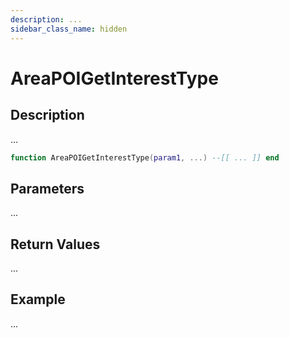 ```yaml
---
description: ...
sidebar_class_name: hidden
---
```


# AreaPOIGetInterestType

## Description

...

```lua
function AreaPOIGetInterestType(param1, ...) --[[ ... ]] end
```

## Parameters

...

## Return Values

...

## Example

...

